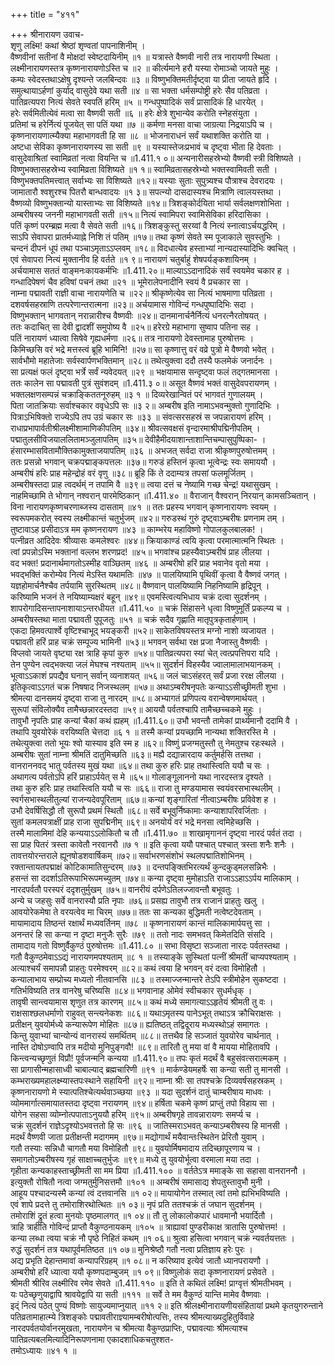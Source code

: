 +++
title = "४११"

+++
श्रीनारायण उवाच-  
शृणु लक्ष्मि! कथां श्रेष्ठां शृण्वतां पापनाशिनीम् ।  
वैष्णवीनां सतीनां वै मोक्षदां स्वेष्टदायिनीम् ॥१ ॥
यत्रास्ते वैष्णवी नारी तत्र नारायणी स्थिता ।  
लक्ष्मीनारायणस्तत्र कृष्णनारायणोऽस्ति च ॥२ ॥
कीर्त्यमाने हरौ यस्या रोमाञ्चो जायते मुहुः ।  
कम्पः स्वेदस्तथाऽक्षेषु दृश्यन्ते जलबिन्दवः ॥३ ॥
विष्णुभक्तिमतीर्दृष्ट्वा या प्रीता जायते हृदि ।  
समुत्थायाऽर्हणां कुर्याद् वासुदेवे यथा सती ॥४ ॥
सा भक्ता धर्मसम्पोष्ट्री हरेः सैव पतिव्रता ।  
पातिव्रत्यपरा नित्यं सेवते स्वपतिं हरिम् ॥५ ॥
गन्धपुष्पादिकं सर्वं प्रासादिकं हि धारयेत् ।  
हरेः सर्वमितीत्येवं मत्वा सा वैष्णवी सती ॥६ ॥
हरेः क्षेत्रे शुभान्येव करोति स्नेहसंयुता ।  
प्रतिमां च हरेर्नित्यं पूजयेत् सा पतिं यथा ॥७ ॥
कर्मणा मनसा वाचा जाग्रत्या निद्रयाऽपि च ।  
कृष्णनारायणात्म्यैक्या महाभागवती हि सा ॥८ ॥
भोजनाराधनं सर्वं यथाशक्ति करोति या ।  
अष्टधा सेविका कृष्णनारायणस्य सा सती ॥९ ॥
यस्यास्तेजःप्रभावं च दृष्ट्वा भीता हि देवताः ।  
वासुदेवाश्रितां स्वामिव्रतां नत्वा वियन्ति च ॥1.411.१ ०॥
अन्यनारीसहस्रेभ्यो वैष्णवी स्त्री विशिष्यते ।  
विष्णुभक्तासहस्रेभ्य स्वामिव्रता विशिष्यते ॥१ १॥
स्वामिव्रतासहस्रेभ्यो भक्तस्वामिवती सती ।  
विष्णुभक्तपतिमत्त्वात् सर्वाभ्यः सा विशिष्यते ॥१२॥
यस्याः सुताः सुपुत्र्यश्च पौत्राश्च देवरादयः ।  
जामातारौ श्वशुरश्च पितरौ बान्धवादयः ॥१ ३॥
सपत्न्यो दासदास्यश्च मित्राणि त्वालयस्तथा ।  
वैष्णव्यो विष्णुभक्तान्यो यास्ताभ्यः सा विशिष्यते ॥१४॥
त्रिशङ्कोर्दयिता भार्या सर्वलक्षणशोभिता ।  
अम्बरीषस्य जननी महाभागवती सती ॥१५॥
नित्यं स्वामिपरा स्वामिसेविका हरिदासिका ।  
पतिं कृष्णं परम्ब्रह्म मत्वा वै सेवते सती ॥१६॥
त्रिशङ्कुस्तु सरय्वां वै नित्यं स्नात्वाऽर्चयद्धरिम् ।  
साऽपि सेवापरा प्रातर्मध्याह्ने निशि तं पतिम् ॥१७॥
तथा कृष्णं सेवते स्म पूजाकाले सुवस्तुभिः ।  
चन्दनं दीपनं धूपं तथा पञ्चाऽमृताऽऽप्लवम् ॥१८॥
विदधात्येव हस्ताभ्यां नान्यदास्यादिभिः क्वचित् ।  
एवं सेवापरा नित्यं मुक्तानीव हि वर्तते ॥१ ९॥
नारायणं चतुर्बाहुं शेषपर्यङ्कशायिनम् ।  
अर्चयामास सततं वाङ्मनःकायकर्मभिः ॥1.411.२०॥
माल्याऽऽदानादिकं सर्वं स्वयमेव चकार ह ।  
गन्धादिपेषणं चैव हविषां पचनं तथा ॥२१ ॥
भूमेरालेपनादीनि स्वयं वै प्रचकार सा ।  
नाम्ना पद्मावती राज्ञी वाचा नारायणेति च ॥२२॥
श्रीकृष्णेत्येव सा नित्यं भाषमाणा पतिव्रता ।  
दशवर्षसहस्राणि तत्परेणान्तरात्मना ॥२३॥
अर्चयामास गोविन्दं गन्धपुष्पादिभिः सदा ।  
विष्णुभक्तान् भागवतान् नरान्नारीश्च वैष्णवीः ॥२४॥
दानमानार्चनैर्नित्यं धनरत्नैरतोषयत् ।  
ततः कदाचित् सा देवी द्वादशीं समुपोष्य वै ॥२५॥
हरेरग्रे महाभागा सुष्वाप पतिना सह ।  
पतिं नारायणं ध्यात्वा सिषेवे गृह्यधर्मणा ॥२६॥
तत्र नारायणो देवस्तामाह पुरुषोत्तमः ।  
किमिच्छसि वरं भद्रे मत्तस्त्वं ब्रूहि भामिनि! ॥२७॥
सा कृष्णात्तु वरं वव्रे पुत्रो मे वैष्णवो भवेत् ।  
सार्वभौमो महातेजाः सर्वस्वार्पणभक्तिमान् ॥२८॥
तथेत्युक्त्वा ददौ तस्यै फलमेकं जनार्दनः ।  
सा प्रत्यक्षं फलं दृष्ट्वा भर्त्रे सर्वं न्यवेदयत् ॥२९ ॥
भक्षयामास सन्दृष्ट्वा फलं तद्गतमानसा ।  
ततः कालेन सा पद्मावती पुत्रं सुवंशदम् ॥1.411.३ ०॥
असूत वैष्णवं भक्तं वासुदेवपरायणम् ।  
भक्तलक्षणसम्पन्नं चक्राङ्किततनूरुहम् ॥३ १ ॥
दिव्यरेखान्वितं परं भागवतं गुणालयम् ।  
पिता जातक्रियाः सर्वाश्चकार ववृधेऽपि सः ॥३ २॥
अम्बरीष इति नामाऽभवन्मुक्तो गुणादिभिः ।  
पित्राऽभिषिक्तो राज्येऽपि तप उग्रं चकार सः ॥३३ ॥
संवत्सरसहस्रं स जपन्नारायणं हरिम् ।  
राधाप्रभापार्वतीश्रीलक्ष्मीशामाणिकीपतिम् ॥३४॥
श्रीवत्सवक्षसं वृन्दारमाश्रीपद्मिनीपतिम् ।  
पद्मातुलसीविजयाललितामञ्जुलापतिम् ॥३५॥
देवीहैमीदयाशान्ताशान्तिचम्पासुपुष्पिका- ।  
हंसारम्भासवितामौक्तिकामुक्ताजयापतिम् ॥३६ ॥
अभजत् सर्वदा राजा श्रीकृष्णपुरुषोत्तमम् ।  
ततः प्रसन्नो भगवान् चक्रपद्माङ्कपत्तलः ॥३७॥
गरुडं हस्तिनं कृत्वा भूत्वेन्द्रः स्वः समाययौ ।  
अम्बरीषं हरिः प्राह महेन्द्रोहं वरं वृणु ॥३८॥
ब्रूहि किं ते ददाम्यत्र तपसां फलमूर्जितम् ।  
अम्बरीषस्तदा प्राह त्वदर्थम्ं न तपामि वै ॥३९॥
त्वया दत्तं च नेष्यामि गच्छ चेन्द्र! यथासुखम् ।  
नाहमिच्छामि ते भोगान् नश्वरान् पारमेष्ठिकान् ॥1.411.४० ॥
वैराजान् वैश्वरान् निरयान् कामसञ्चितान् ।  
विना नारायणकृष्णचरणाब्जस्य दासताम् ॥४१ ॥
ततः प्रहस्य भगवान् कृष्णनारायणः स्वयम् ।  
स्वरूपमकरोत् स्वस्य लक्ष्मीकान्तं चतुर्भुजम् ॥४२॥
गरुडस्थं गुरुं दृष्ट्वाऽम्बरीषः प्रणनाम तम् ।  
तुष्टावाऽह प्रसीदाऽत्र मम कृष्णनरायण ॥४३ ॥
काम्भरेय महाविष्णो गोपालकुलबालक! ।  
पत्नीव्रत आदिदेवः श्रीव्यासः कमलेश्वरः ॥४४॥
क्रियाकाण्डं त्वयि कृत्वा परमात्मात्मनि स्थितः ।  
त्वां प्रपन्नोऽस्मि भक्तानां वल्लभ शरणप्रद! ॥४५॥
भगवांश्च प्रहस्यैवाऽम्बरीषं प्राह लीलया ।  
वद भक्त! प्रदानार्थमागतोऽस्मीह वाञ्छितम् ॥४६ ॥
अम्बरीषो हरिं प्राह भवानेव वृतो मया ।  
भवद्भक्तिं करोम्येव नित्यं मेऽस्ति यथामतिः ॥४७ ॥
पालयिष्यामि पृथिवीं कृत्वा वै वैष्णवं जगत् ।  
यज्ञहोमार्चनैश्चैव तर्पयामि सुरस्थितम् ॥४८॥
वैष्णवान् पालयिष्यामि निहनिष्यामि हृद्रिपून् ।  
करिष्यामि भजनं ते नयिष्याम्यक्षरं बहून् ॥४९॥
एवमस्त्वित्यभिधाय चक्रं दत्वा सुदर्शनम् ।  
शापरोगादिसन्तापनाशायाऽन्तरधीयत ॥1.411.५० ॥
चक्रं सिंहासने धृत्वा विष्णुमूर्तिं प्रकल्प्य च ।  
अम्बरीषस्तथा माता पद्मावती पुपूजतुः ॥५१ ॥
चक्रं सदैव गृह्णाति मातृपुत्रकृतार्हणाम् ।  
एकदा हिमवत्पार्श्वे वृष्टिश्चाभूद् भयङ्करी ॥५२॥
साकेतविषयस्तत्र मग्नो नाशो व्यजायत ।  
पद्मावती हरिं प्राह चक्रं सम्पूज्य भामिनी ॥५३॥
भगवन् सर्वथा रक्ष प्रजा नैजास्तु वैष्णवीः ।  
विप्लवो जायते वृष्ट्या रक्ष त्राहि कृपां कुरु ॥५४॥
पातिव्रत्यपरा स्यां चेत् त्वत्प्रपत्तिपरा यदि ।  
तेन पुण्येन त्वद्भक्त्या जलं मेघश्च नश्यताम् ॥५५॥
सुदर्शनं विहस्यैव ज्वालामालाभयानकम् ।  
भूत्वाऽऽकाशं प्रपद्यैव घनान् सर्वान् व्यनाशयत् ॥५६॥
जलं चाऽसंहरत् सर्वं प्रजा ररक्ष लीलया ।  
इतिकृत्वाऽऽगतं चक्र निषषाद निजस्थलम् ॥५७॥
अथाऽम्बरीषनृपतेः कन्याऽऽसीच्छ्रीमती शुभा ।  
श्रीमत्या दानसमयं दृष्ट्वा राजा तु नारदम् ॥५८॥
अभ्यागतं प्रणिपत्य वरान्वेषणमार्थयत् ।  
सुरूपां संविलोक्यैव तामैच्छन्नारदस्तदा ॥५९॥
आययौ पर्वतश्चापि तामैच्छच्चकमे मुहुः ।  
तावुभौ नृपतिः प्राह कन्यां चैकां कथं ह्यहम् ॥1.411.६०॥
उभौ भवन्तौ तामेकां प्रार्थ्यमानौ ददामि वै ।  
तथापि युवयोरेकं वरयिष्यति चेत्तदा ॥६ १ ॥
तस्मै कन्यां प्रयच्छामि नान्यथा शक्तिरस्ति मे ।  
तथेत्युक्त्वा ततो भूयः श्वो यास्याव इति स्म ह ॥६२॥
विष्णुं प्रजग्मतुस्तौ तु नेमतुश्च रहःस्थले ।  
अम्बरीषः सुतां नाम्ना श्रीमतिं दातुमिच्छति ॥६३॥
मह्यै दद्यान्नारदाय कर्तुमर्हसि तत्तथा ।  
वानराननवद् भातु पर्वतस्य मुखं यथा ॥६४॥
तथा कुरु हरिः प्राह तथास्त्विति ययौ च सः ।  
अथागत्य पर्वतोऽपि हरिं प्राहाऽर्पयेत् स मे ॥६५॥
गोलाङ्गूलाननो यथा नारदस्तत्र दृश्यते ।  
तथा कुरु हरिः प्राह तथास्त्विति ययौ च सः ॥६६॥
राजा तु मण्डयामास स्वयंवरसभास्थलीम् ।  
स्वर्गसभास्थलीतुल्यां राजन्यदेवपूरिताम् ॥६७॥
कन्यां शृङ्गारितां नीत्वाऽम्बरीषः प्रविवेश ह ।  
उभौ देवर्षिसिद्धौ तौ सुरूपौ प्रथमं स्थितौ ॥६८॥
सर्वे बभूवुर्निष्कामाः कन्याशापरिवर्जिताः ।  
सुतां कमलपत्राक्षीं प्राह राजा सुपद्मिनीम् ॥६९॥
अनयोर्यं वरं भद्रे मनसा त्वमिहेच्छसि ।  
तस्मै मालामिमां देहि कन्ययाऽऽलोकितौ च तौ ॥1.411.७० ॥
शाखामृगाननं दृष्ट्वा नारदं पर्वतं तदा ।  
सा प्राह पितरं त्रस्ता कावेतौ नरवानरौ ॥७ १ ॥
इति कृत्वा ययौ पश्चात् पश्चात् त्रस्ता शनैः शनैः ।  
तावत्तयोरन्तराले ह्यूनषोडशवार्षिकम् ॥७२॥
सर्वाभरणसंशोभं स्थलपद्मातिशोभिनम् ।  
रक्तान्तायतपद्माक्षं कोटिकामातिसुन्दरम् ॥७३ ॥
दन्तपङ्क्तिभिरत्यर्थं कुन्दकुड्मलसन्निभैः ।  
हसन्तं सा ददर्शाऽतिरूपाभिरूपमच्युतम् ॥७४॥
कन्या दृष्ट्वा मुमोहाऽति राजाऽऽहाऽऽर्पय मालिकाम् ।  
नारदपर्वतौ परस्परं ददृशतुर्मुखम् ॥७५॥
वानरीयं दर्पणेऽतिलज्जावन्तौ बभूवतुः ।  
अन्ये च जहसुः सर्वे वानरास्यौ प्रति नृपाः ॥७६॥
प्रसह्य तावुभौ तत्र राजानं प्राहतुः खलु ।  
आवयोरेकमेषा ते वरयत्वेव मा चिरम् ॥७७॥
ततः सा कन्यका बुद्धिमती नत्वेष्टदेवताम् ।  
मायामादाय तिष्ठन्तं रक्षार्थं मध्यवर्तिनम् ॥७८ ॥
कृष्णनारायणं कान्तं मालिकामार्पयत्तु सा ।  
अनन्तरं हि सा कन्या न दृष्टा मनुजैः सुरैः ॥७९ ॥
ततो नादः समभवत् किमेतदिति संसदि ।  
तामादाय गतो विष्णुर्वैकुण्ठं पुरुषोत्तमः ॥1.411.८० ॥
सभा विसृष्टा सञ्जाता नारदः पर्वतस्तथा ।  
गतौ वैकुण्ठमेवाऽऽद्यं नारायणमपश्यताम् ॥८ १ ॥
तस्याङ्के सुस्थितां पत्नीं श्रीमतीं चाप्यपश्यताम् ।  
अत्याश्चर्यं समापन्नौ प्राहतुः परमेश्वरम् ॥८२॥
कथं त्वया हि भगवन् वरं दत्वा विमोहितौ ।  
कन्यालाभाय सम्प्रोच्य मध्यतो नीतवानसि ॥८३ ॥
तस्माज्जन्मान्तरे तेऽपि स्त्रीमोहेन सुकष्टदा ।  
गतिर्भविष्यति तत्र वानरेषु चरिष्यसि ॥८४॥
भगवानाह ओमेवं स्वीचकार सुधर्मधृक् ।  
तावृषी सान्त्वयामास शृणुत तत्र कारणम् ॥८५॥
कथं मध्ये समागत्याऽऽहृतेयं श्रीमती तु वः ।  
राक्षसाश्छलधर्माणो राहुवत् सन्त्यनेकशः ॥८६॥
यथाऽमृतस्य पानेऽभूत् तथाऽत्र क्रौचिराक्षसः ।  
प्रतीक्षन् युवयोर्मध्ये कन्यारूपेण मोहितः ॥८७॥
ह्यतिष्ठत् तद्विदूराय मध्यस्थोऽहं समागतः ।  
किन्तु युवाभ्यां चान्योन्यं वानरास्यं समर्थितम् ॥८८॥
तत्तथैव हि सञ्जातं युवयोरेव चार्थनात् ।  
नास्ति दोषोऽण्वापि तत्र मदीयो मुनिपुङ्गवौ! ॥८९॥
तारितौ तु मया वां वै मायया मोहितावपि ।  
किन्त्वन्यच्छृणुतं विप्रौ! पूर्वजन्मनि कन्यया ॥1.411.९०॥
तपः कृतं मदर्थं वै बहुसंवत्सरात्मकम् ।  
सा प्रागासीन्महासाध्वी चाबाल्याद् ब्रह्मचारिणी ॥९१ ॥
मार्कण्डेयमहर्षेः सा कन्या सती तु मानसी ।  
कम्भराख्यमहालक्ष्म्यास्तपःस्थाने सहायिनी ॥९२॥
नाम्ना श्रीः सा तपश्चक्रे दिव्यवर्षसहस्रकम् ।  
कृष्णनारायणो मे स्यात्पतिश्चेत्यर्थवाञ्च्छया ॥९३ ॥
यदा सुदर्शनं दातुं चाम्बरीषाय माधवः ।  
व्योममार्गात्समायातस्तदा दृष्ट्वा नरायणम् ॥९४॥
हर्षिता चकमे कृष्णं प्राप्तुं तपो विहाय सा ।  
योगेन सहसा व्योम्नोत्पपाताऽनुययौ हरिम् ॥९५॥
अम्बरीषगृहे तावन्नारायणः समर्प्य च ।  
चक्रं सुदर्शनं राज्ञेऽदृश्योऽभवत्ततो हि सः ॥९६ ॥
जातिस्मराऽभवत् कन्याऽम्बरीषस्य हि मानसी ।  
मदर्थं वैष्णवी जाता प्रतीक्षन्ती मदागमम् ॥९७॥
मद्योगार्थं मयैवान्तःस्थितेन प्रेरितौ युवाम् ।  
गतौ तस्याः सन्निधौ चागतौ मया विमोहितौ ॥९८॥
युवयोर्मिषमादाय तदिच्छापूरणाय च ।  
समागतोऽम्बरीषस्य गृहं साक्षाच्चतुर्भुजः ॥९९॥
मध्ये तु युवयोर्भूत्वा वरमाला मया तदा ।  
गृहीता कन्यकाहस्ताच्छ्रीमती सा मम प्रिया ॥1.411.१०० ॥
वर्ततेऽत्र ममाङ्के सा सहासा वानराननौ ।  
इत्युक्तौ रोषितौ नत्वा जग्मतुर्मुनिसत्तमौ ॥१०१ ॥
अम्बरीषं समासाद्य शेपतुस्तावुभौ मुनी ।  
आहूय पश्चादन्यस्मै कन्यां त्वं दत्तवानसि ॥१ ०२॥
मायायोगेन तस्मात् त्वां तमो ह्यभिभविष्यति ।  
एवं शापे प्रदत्ते तु तमोराशिरथोत्थितः ॥१ ०३॥
नृपं प्रति ततश्चक्रं तं जघान सुदर्शनम् ।  
तमोराशिं द्रुतं हत्वा मुनयोः पृष्ठमालगत् ॥१ ०४॥
तौ तु लोकालोकपारं धावमानौ भयार्दितौ ।  
त्राहि त्राहीति गोविन्दं प्राप्तौ वैकुण्ठनायकम् ॥१०५ ॥
त्राह्यावां पुण्डरीकाक्ष त्रातासि पुरुषोत्तम! ।  
कन्या लब्धा त्वया चक्रं नौ पृष्ठे निहितं कथम् ॥१ ०६॥
श्रुत्वा हसित्वा भगवान् चक्रं न्यवर्तयत्ततः ।  
रुद्धं सुदर्शनं तत्र यथापूर्वमतिष्ठत ॥१ ०७॥
मुनिश्रेष्ठौ गतौ नत्वा प्रतिज्ञाय हरेः पुरः ।  
अद्य प्रभृति देहान्तमावां कन्यापरिग्रहम् ॥१ ०८॥
न करिष्याव इत्येवं जातौ ध्यानपरायणौ ।  
अम्बरीषो हरिं ध्यात्वा ययौ कृष्णपदाम्बुजम् ॥१ ०९॥
विष्णुलोकं सदा कृष्णनारायणं प्रसेवते ।  
श्रीमती श्रीरिव लक्ष्मीरिव रमेव सेवते ॥1.411.११० ॥
इति ते कथितं लक्ष्मि! प्राग्वृत्तं श्रीमतीभवम् ।  
यः पठेच्छृणुयाद्वापि श्रावयेद्वापि या सती ॥१११ ॥
सर्वे ते मम वैकुण्ठं यान्ति मामेव वैष्णवाः ।  
इद्ं नित्यं पठेत् पुण्यं विष्णोः सायुज्यमाप्नुयात् ॥११ २॥
इति श्रीलक्ष्मीनारायणीयसंहितायां प्रथमे कृतयुगरुन्ताने पतिव्रतामाहात्म्ये त्रिशङ्कोः पद्मावतीराज्ञ्यामम्बरीषोत्पत्तिः, तस्य श्रीमत्याख्यदुहितुर्विवाहे नारदपर्वतयोर्वानरमुखता, नारायणेन च श्रीमत्या वैकुण्ठप्राप्तिः, पद्मावत्याः श्रीमत्याश्च पातिव्रत्यबलमित्यादिनिरूपणनामा एकादशाधिकचतुश्शत-  
तमोऽध्यायः ॥४१ १ ॥
    
